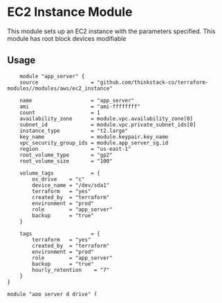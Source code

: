 EC2 Instance Module
=================

This module sets up an EC2 instance with the parameters specified. This module has root block devices modifiable


## Usage
        module "app_server" {
        source                 = "github.com/thinkstack-co/terraform-modules//modules/aws/ec2_instance"
            
        name                   = "app_server"
        ami                    = "ami-ffffffff"
        count                  = 1
        availability_zone      = module.vpc.availability_zone[0]
        subnet_id              = module.vpc.private_subnet_ids[0]
        instance_type          = "t2.large"
        key_name               = module.keypair.key_name
        vpc_security_group_ids = module.app_server_sg.id
        region                 = "us-east-1"
        root_volume_type       = "gp2"
        root_volume_size       = "100"

        volume_tags            = {
            os_drive    = "c"
            device_name = "/dev/sda1"
            terraform   = "yes"
            created_by  = "terraform"
            environment = "prod"
            role        = "app_server"
            backup      = "true"
        }
        
        tags                   = {
            terraform   = "yes"
            created_by  = "terraform"
            environment = "prod"
            role        = "app_server"
            backup      = "true"
            hourly_retention    = "7"
        }
    }

    module "app_server_d_drive" {
        source = "github.com/thinkstack-co/terraform-modules//modules/aws/ebs_volume"

        availability_zone   = module.vpc.availability_zone[0]
        size                = "50"
        device_name         = "xvdb"
        instance_id         = module.app_server.id[0]
        tags                = {
            Name        = "app_server"
            os_drive    = "d"
            device_name = "xvdb"
            terraform   = "yes"
            created_by  = "terraform"
            environment = "prod"
            role        = "app_server"
            backup      = "true"
        }
    }


<!-- BEGIN_TF_DOCS -->
## Requirements

| Name | Version |
|------|---------|
| <a name="requirement_terraform"></a> [terraform](#requirement\_terraform) | >= 0.12.0 |

## Providers

| Name | Version |
|------|---------|
| <a name="provider_aws"></a> [aws](#provider\_aws) | n/a |

## Modules

No modules.

## Resources

| Name | Type |
|------|------|
| [aws_cloudwatch_metric_alarm.instance](https://registry.terraform.io/providers/hashicorp/aws/latest/docs/resources/cloudwatch_metric_alarm) | resource |
| [aws_cloudwatch_metric_alarm.system](https://registry.terraform.io/providers/hashicorp/aws/latest/docs/resources/cloudwatch_metric_alarm) | resource |
| [aws_instance.ec2](https://registry.terraform.io/providers/hashicorp/aws/latest/docs/resources/instance) | resource |

## Inputs

| Name | Description | Type | Default | Required |
|------|-------------|------|---------|:--------:|
| <a name="input_ami"></a> [ami](#input\_ami) | (Required) AMI ID to use when launching the instance | `any` | n/a | yes |
| <a name="input_associate_public_ip_address"></a> [associate\_public\_ip\_address](#input\_associate\_public\_ip\_address) | If true, the EC2 instance will have associated public IP address | `bool` | `false` | no |
| <a name="input_availability_zone"></a> [availability\_zone](#input\_availability\_zone) | The AZ to start the instance in | `string` | `""` | no |
| <a name="input_disable_api_termination"></a> [disable\_api\_termination](#input\_disable\_api\_termination) | If true, enables EC2 Instance Termination Protection | `bool` | `false` | no |
| <a name="input_ebs_block_device"></a> [ebs\_block\_device](#input\_ebs\_block\_device) | Additional EBS block devices to attach to the instance | `list` | `[]` | no |
| <a name="input_ebs_optimized"></a> [ebs\_optimized](#input\_ebs\_optimized) | If true, the launched EC2 instance will be EBS-optimized | `bool` | `false` | no |
| <a name="input_encrypted"></a> [encrypted](#input\_encrypted) | (Optional) Enable volume encryption. (Default: false). Must be configured to perform drift detection. | `bool` | `true` | no |
| <a name="input_ephemeral_block_device"></a> [ephemeral\_block\_device](#input\_ephemeral\_block\_device) | Customize Ephemeral (also known as Instance Store) volumes on the instance | `list` | `[]` | no |
| <a name="input_http_endpoint"></a> [http\_endpoint](#input\_http\_endpoint) | (Optional) Whether the metadata service is available. Valid values include enabled or disabled. Defaults to enabled. | `string` | `"enabled"` | no |
| <a name="input_http_tokens"></a> [http\_tokens](#input\_http\_tokens) | (Optional) Whether or not the metadata service requires session tokens, also referred to as Instance Metadata Service Version 2 (IMDSv2). Valid values include optional or required. Defaults to optional. | `string` | `"required"` | no |
| <a name="input_iam_instance_profile"></a> [iam\_instance\_profile](#input\_iam\_instance\_profile) | The IAM Instance Profile to launch the instance with. Specified as the name of the Instance Profile. | `string` | `""` | no |
| <a name="input_instance_initiated_shutdown_behavior"></a> [instance\_initiated\_shutdown\_behavior](#input\_instance\_initiated\_shutdown\_behavior) | (Optional) Shutdown behavior for the instance. Amazon defaults this to stop for EBS-backed instances and terminate for instance-store instances. Cannot be set on instance-store instances. See Shutdown Behavior for more information. https://docs.aws.amazon.com/AWSEC2/latest/UserGuide/terminating-instances.html#Using_ChangingInstanceInitiatedShutdownBehavior | `string` | `"stop"` | no |
| <a name="input_instance_type"></a> [instance\_type](#input\_instance\_type) | The AWS instance type  to utilize for the specifications of the instance | `any` | n/a | yes |
| <a name="input_ipv6_address_count"></a> [ipv6\_address\_count](#input\_ipv6\_address\_count) | A number of IPv6 addresses to associate with the primary network interface. Amazon EC2 chooses the IPv6 addresses from the range of your subnet. | `number` | `0` | no |
| <a name="input_ipv6_addresses"></a> [ipv6\_addresses](#input\_ipv6\_addresses) | Specify one or more IPv6 addresses from the range of the subnet to associate with the primary network interface | `list` | `[]` | no |
| <a name="input_key_name"></a> [key\_name](#input\_key\_name) | The key name to use for the instance | `string` | `""` | no |
| <a name="input_launch_template_id"></a> [launch\_template\_id](#input\_launch\_template\_id) | the id for launch template | `string` | `""` | no |
| <a name="input_launch_template_version"></a> [launch\_template\_version](#input\_launch\_template\_version) | n/a | `string` | `""` | no |
| <a name="input_monitoring"></a> [monitoring](#input\_monitoring) | If true, the launched EC2 instance will have detailed monitoring enabled | `bool` | `false` | no |
| <a name="input_name"></a> [name](#input\_name) | Name to be used on all resources as prefix | `any` | n/a | yes |
| <a name="input_number"></a> [number](#input\_number) | Number of instances to launch | `number` | `1` | no |
| <a name="input_placement_group"></a> [placement\_group](#input\_placement\_group) | The Placement Group to start the instance in | `string` | `""` | no |
| <a name="input_private_ip"></a> [private\_ip](#input\_private\_ip) | Private IP address to associate with the instance in a VPC | `any` | `null` | no |
| <a name="input_region"></a> [region](#input\_region) | (Required) VPC Region the resources exist in | `string` | n/a | yes |
| <a name="input_root_delete_on_termination"></a> [root\_delete\_on\_termination](#input\_root\_delete\_on\_termination) | (Optional) Whether the volume should be destroyed on instance termination (Default: true) | `string` | `true` | no |
| <a name="input_root_iops"></a> [root\_iops](#input\_root\_iops) | (Optional) The amount of provisioned IOPS. This is only valid for volume\_type of io1, and must be specified if using that type | `string` | `""` | no |
| <a name="input_root_volume_size"></a> [root\_volume\_size](#input\_root\_volume\_size) | (Optional) The size of the volume in gigabytes. | `string` | `"100"` | no |
| <a name="input_root_volume_type"></a> [root\_volume\_type](#input\_root\_volume\_type) | (Optional) The type of volume. Can be standard, gp2, gp3 or io1. (Default: standard) | `string` | `"gp3"` | no |
| <a name="input_source_dest_check"></a> [source\_dest\_check](#input\_source\_dest\_check) | Controls if traffic is routed to the instance when the destination address does not match the instance. Used for NAT or VPNs. | `bool` | `true` | no |
| <a name="input_subnet_id"></a> [subnet\_id](#input\_subnet\_id) | The VPC Subnet ID to launch in | `string` | `""` | no |
| <a name="input_tags"></a> [tags](#input\_tags) | A mapping of tags to assign to the resource | `map` | `{}` | no |
| <a name="input_tenancy"></a> [tenancy](#input\_tenancy) | The tenancy of the instance (if the instance is running in a VPC). Available values: default, dedicated, host. | `string` | `"default"` | no |
| <a name="input_user_data"></a> [user\_data](#input\_user\_data) | The user data to provide when launching the instance | `string` | `""` | no |
| <a name="input_vpc_security_group_ids"></a> [vpc\_security\_group\_ids](#input\_vpc\_security\_group\_ids) | A list of security group IDs to associate with | `list` | n/a | yes |

## Outputs

| Name | Description |
|------|-------------|
| <a name="output_availability_zone"></a> [availability\_zone](#output\_availability\_zone) | List of availability zones of instances |
| <a name="output_id"></a> [id](#output\_id) | List of IDs of instances |
| <a name="output_key_name"></a> [key\_name](#output\_key\_name) | List of key names of instances |
| <a name="output_primary_network_interface_id"></a> [primary\_network\_interface\_id](#output\_primary\_network\_interface\_id) | List of IDs of the primary network interface of instances |
| <a name="output_private_dns"></a> [private\_dns](#output\_private\_dns) | List of private DNS names assigned to the instances. Can only be used inside the Amazon EC2, and only available if you've enabled DNS hostnames for your VPC |
| <a name="output_private_ip"></a> [private\_ip](#output\_private\_ip) | List of private IP addresses assigned to the instances |
| <a name="output_public_dns"></a> [public\_dns](#output\_public\_dns) | List of public DNS names assigned to the instances. For EC2-VPC, this is only available if you've enabled DNS hostnames for your VPC |
| <a name="output_public_ip"></a> [public\_ip](#output\_public\_ip) | List of public IP addresses assigned to the instances, if applicable |
| <a name="output_security_groups"></a> [security\_groups](#output\_security\_groups) | List of associated security groups of instances |
| <a name="output_subnet_id"></a> [subnet\_id](#output\_subnet\_id) | List of IDs of VPC subnets of instances |
| <a name="output_vpc_security_group_ids"></a> [vpc\_security\_group\_ids](#output\_vpc\_security\_group\_ids) | List of associated security groups of instances, if running in non-default VPC |
<!-- END_TF_DOCS -->